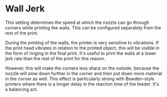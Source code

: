 Wall Jerk
====
This setting determines the speed at which the nozzle can go through corners while printing the walls. This can be configured separately from the rest of the print.

During the printing of the walls, the printer is very sensitive to vibrations. If the print head vibrates in relation to the printed object, this will be visible in the form of ringing in the final print. It's useful to print the walls at a lower jerk rate than the rest of the print for this reason.

However, this will make the corners less sharp on the outside, because the nozzle will slow down further in the corner and then put down more material in the corner as well. This effect is particularly strong with Bowden-style printers where there is a longer delay in the reaction time of the feeder. It's a balancing act.